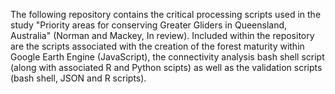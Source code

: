 The following repository contains the critical processing scripts used in the study "Priority areas for conserving Greater Gliders in Queensland, Australia" (Norman and Mackey, In review). Included within the repository are the scripts associated with the creation of the forest maturity within Google Earth Engine (JavaScript), the connectivity analysis bash shell script (along with associated R and Python scipts) as well as the validation scripts (bash shell, JSON and R scripts).
